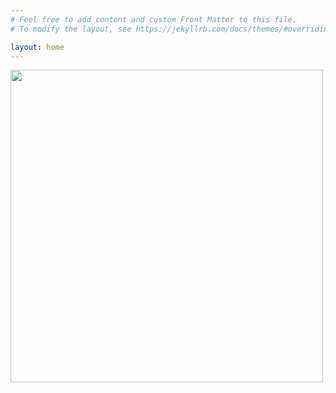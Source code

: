 ```yaml
---
# Feel free to add content and custom Front Matter to this file.
# To modify the layout, see https://jekyllrb.com/docs/themes/#overriding-theme-defaults

layout: home
---
```



<img width="500" src="https://tcj-image-production.s3.ap-northeast-1.amazonaws.com/u313221/r995982/itdw995982.webp?X-Amz-Algorithm=AWS4-HMAC-SHA256&X-Amz-Credential=AKIAJV4VIS2VN3X4CBGA%2F20230214%2Fap-northeast-1%2Fs3%2Faws4_request&X-Amz-Date=20230214T080350Z&X-Amz-Expires=86400&X-Amz-SignedHeaders=host&X-Amz-Signature=84f23d4e656289d54331a93cdbc9e5b29d834ea5f4308ddadabd36edbfe421b6">
